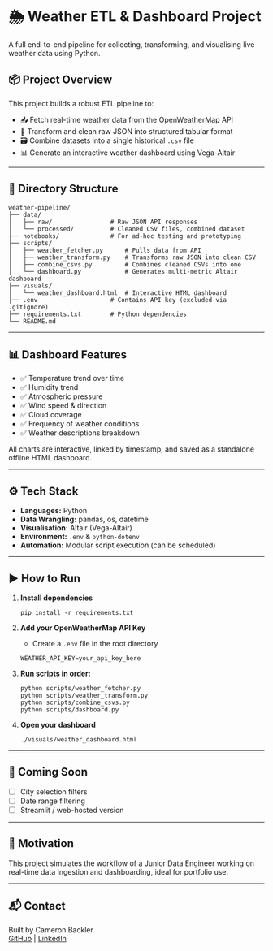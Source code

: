 
# 🌦️ Weather ETL & Dashboard Project

A full end-to-end pipeline for collecting, transforming, and visualising live weather data using Python.

## 📦 Project Overview

This project builds a robust ETL pipeline to:
- 📥 Fetch real-time weather data from the OpenWeatherMap API
- 🧹 Transform and clean raw JSON into structured tabular format
- 🗃️ Combine datasets into a single historical `.csv` file
- 📊 Generate an interactive weather dashboard using Vega-Altair

---

## 📁 Directory Structure

```
weather-pipeline/
├── data/
│   ├── raw/                # Raw JSON API responses
│   └── processed/          # Cleaned CSV files, combined dataset
├── notebooks/              # For ad-hoc testing and prototyping
├── scripts/
│   ├── weather_fetcher.py      # Pulls data from API
│   ├── weather_transform.py    # Transforms raw JSON into clean CSV
│   ├── combine_csvs.py         # Combines cleaned CSVs into one
│   └── dashboard.py            # Generates multi-metric Altair dashboard
├── visuals/
│   └── weather_dashboard.html  # Interactive HTML dashboard
├── .env                    # Contains API key (excluded via .gitignore)
├── requirements.txt        # Python dependencies
└── README.md
```

---

## 📊 Dashboard Features

- ✅ Temperature trend over time  
- ✅ Humidity trend  
- ✅ Atmospheric pressure  
- ✅ Wind speed & direction  
- ✅ Cloud coverage  
- ✅ Frequency of weather conditions  
- ✅ Weather descriptions breakdown  

All charts are interactive, linked by timestamp, and saved as a standalone offline HTML dashboard.

---

## ⚙️ Tech Stack

- **Languages:** Python
- **Data Wrangling:** pandas, os, datetime
- **Visualisation:** Altair (Vega-Altair)
- **Environment:** `.env` & `python-dotenv`
- **Automation:** Modular script execution (can be scheduled)

---

## ▶️ How to Run

1. **Install dependencies**
   ```
   pip install -r requirements.txt
   ```

2. **Add your OpenWeatherMap API Key**
   - Create a `.env` file in the root directory
   ```
   WEATHER_API_KEY=your_api_key_here
   ```

3. **Run scripts in order:**
   ```
   python scripts/weather_fetcher.py
   python scripts/weather_transform.py
   python scripts/combine_csvs.py
   python scripts/dashboard.py
   ```

4. **Open your dashboard**
   ```
   ./visuals/weather_dashboard.html
   ```

---

## 🚀 Coming Soon

- [ ] City selection filters
- [ ] Date range filtering
- [ ] Streamlit / web-hosted version

---

## 🧠 Motivation

This project simulates the workflow of a Junior Data Engineer working on real-time data ingestion and dashboarding, ideal for portfolio use.

---

## 📬 Contact

Built by Cameron Backler  
[GitHub](https://github.com/cqmeronn) | [LinkedIn](https://linkedin.com/in/your-link)
